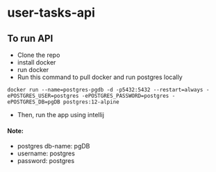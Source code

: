 # user-tasks-api

## To run API
- Clone the repo
- install docker
- run docker
- Run this command to pull docker and run postgres locally
```
docker run --name=postgres-pgdb -d -p5432:5432 --restart=always -ePOSTGRES_USER=postgres -ePOSTGRES_PASSWORD=postgres -ePOSTGRES_DB=pgDB postgres:12-alpine
```
- Then, run the app using intellij

#### Note:
- postgres db-name: pgDB
- username: postgres
- password: postgres
